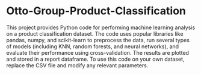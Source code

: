 # Otto-Group-Product-Classification

This project provides Python code for performing machine learning analysis on a product classification dataset. The code uses popular libraries like pandas, numpy, and scikit-learn to preprocess the data, run several types of models (including KNN, random forests, and neural networks), and evaluate their performance using cross-validation. The results are plotted and stored in a report dataframe. To use this code on your own dataset, replace the CSV file and modify any relevant parameters.